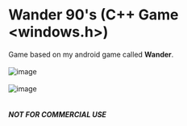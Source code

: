 # Wander 90's (C++ Game <windows.h>)
Game based on my android game called **Wander**.
<br>
<br>
![image](https://user-images.githubusercontent.com/79815768/118354148-3d208880-b59c-11eb-8807-b725db2c976b.png)
<br>
<br>
![image](https://user-images.githubusercontent.com/79815768/118354157-4d386800-b59c-11eb-9963-08265dbbc0e8.png)
<br>
<br>
<br>
***NOT FOR COMMERCIAL USE***
